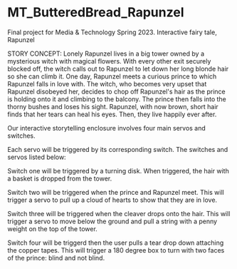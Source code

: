 # MT_ButteredBread_Rapunzel
Final project for Media &amp; Technology Spring 2023. Interactive fairy tale, Rapunzel

STORY CONCEPT: Lonely Rapunzel lives in a big tower owned by a mysterious witch with magical flowers. With every other exit securely blocked off, the witch calls out to Rapunzel to let down her long blonde hair so she can climb it. One day, Rapunzel meets a curious prince to which Rapunzel falls in love with. The witch, who becomes very upset that Rapunzel disobeyed her, decides to chop off Rapunzel's hair as the prince is holding onto it and climbing to the balcony. The prince then falls into the thorny bushes and loses his sight. Rapunzel, with now brown, short hair finds that her tears can heal his eyes. Then, they live happily ever after.

Our interactive storytelling enclosure involves four main servos and switches.

Each servo will be triggered by its corresponding switch. The switches and servos listed below:

Switch one will be triggered by a turning disk. When triggered, the hair with a basket is dropped from the tower.

Switch two will be triggered when the prince and Rapunzel meet. This will trigger a servo to pull up a cloud of hearts to show that they are in love.

Switch three will be triggered when the cleaver drops onto the hair. This will trigger a servo to move below the ground and pull a string with a penny weight on the top of the tower.

Switch four will be triggerd then the user pulls a tear drop down attaching the copper tapes. This will trigger a 180 degree box to turn with two faces of the prince: blind and not blind.
